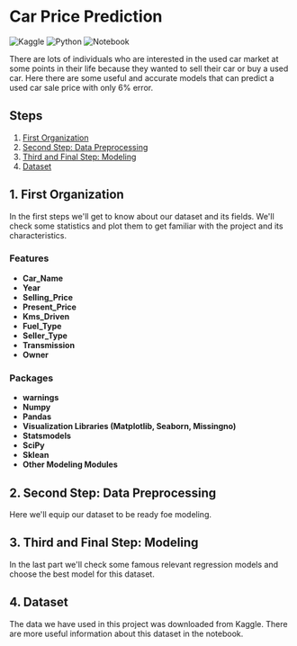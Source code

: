 # Car Price Prediction

![Kaggle](https://img.shields.io/badge/Dataset-Kaggle-blue.svg) 
![Python](https://img.shields.io/badge/Python-3.9-blue)
![Notebook](https://img.shields.io/badge/Notebook-Jupyter-orange)

There are lots of individuals who are interested in the used car market at some points in their life because they wanted to sell their car or buy a used car.
Here there are some useful and accurate models that can predict a used car sale price with only 6% error. 

## Steps

1. [First Organization](#step1)
2. [Second Step: Data Preprocessing](#step2)
3. [Third and Final Step: Modeling](#step3)
4. [Dataset](#step4)

<a name="step1"></a>
## 1. First Organization

In the first steps we'll get to know about our dataset and its fields. We'll check some statistics and plot them to get familiar with the project and its characteristics.
### Features

- **Car_Name**
- **Year**
- **Selling_Price**
- **Present_Price**
- **Kms_Driven**
- **Fuel_Type**
- **Seller_Type**
- **Transmission**
- **Owner**
### Packages

- **warnings**
- **Numpy**
- **Pandas**
- **Visualization Libraries (Matplotlib, Seaborn, Missingno)**
- **Statsmodels**
- **SciPy**
- **Sklean**
- **Other Modeling Modules**

<a name="step2"></a>

## 2. Second Step: Data Preprocessing

Here we'll equip our dataset to be ready foe modeling.

<a name="step3"></a>

## 3. Third and Final Step: Modeling

In the last part we'll check some famous relevant regression models and choose the best model for this dataset.

<a name="step4"></a>

## 4. Dataset

The data we have used in this project was downloaded from <a href = "https://www.kaggle.com/datasets/athirags/car-data" style="text-decoration:none;" target="_blank"> Kaggle</a>. 
There are more useful information about this dataset in the notebook.